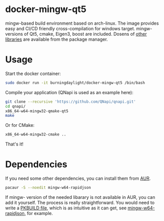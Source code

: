 # docker-mingw-qt5
mingw-based build environment based on arch-linux. The image provides easy and CI/CD friendly cross-compilation for windows target. mingw- versions of Qt5, cmake, Eigen3, boost are included. Dosens of [other libraries][1] are available from the package manager.
# Usage
Start the docker container:
```bash
sudo docker run -it burningdaylight/docker-mingw-qt5 /bin/bash
```
Compile your application (QNapi is used as an example here):
```bash
git clone --recursive 'https://github.com/QNapi/qnapi.git'
cd qnapi/
x86_64-w64-mingw32-qmake-qt5
make
```
Or for CMake:
```bash
x86_64-w64-mingw32-cmake ..
```

That's it!
# Dependencies
If you need some other dependencies, you can install them from [AUR][1]. 
```bash
pacaur -S --noedit mingw-w64-rapidjson
```
If mingw- version of the needed libarary is not available in AUR, you can add it yourself. The process is really straightforward. You would need to write a [PKBUILD file][2], which is as intuitive as it can get, see [mingw-w64-rapidjson][3], for example.

[1]: https://aur.archlinux.org/packages/?O=0&SeB=nd&K=mingw-w64&outdated=&SB=v&SO=d&PP=250&do_Search=Go
[2]: https://wiki.archlinux.org/index.php/creating_packages
[3]: https://aur.archlinux.org/cgit/aur.git/tree/PKGBUILD?h=mingw-w64-rapidjson
